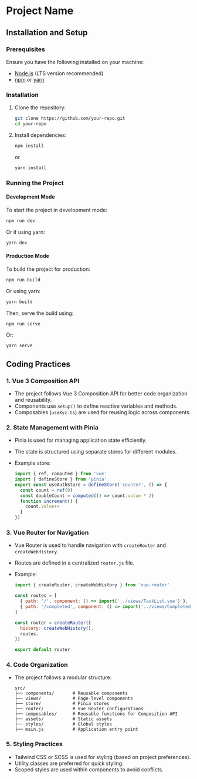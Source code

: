 # Project Name

## Installation and Setup

### Prerequisites

Ensure you have the following installed on your machine:

- [Node.js](https://nodejs.org/) (LTS version recommended)
- [npm](https://www.npmjs.com/) or [yarn](https://yarnpkg.com/)

### Installation

1. Clone the repository:
   ```sh
   git clone https://github.com/your-repo.git
   cd your-repo
   ```
2. Install dependencies:
   ```sh
   npm install
   ```
   or
   ```sh
   yarn install
   ```

### Running the Project

#### Development Mode

To start the project in development mode:

```sh
npm run dev
```

Or if using yarn:

```sh
yarn dev
```

#### Production Mode

To build the project for production:

```sh
npm run build
```

Or using yarn:

```sh
yarn build
```

Then, serve the build using:

```sh
npm run serve
```

Or:

```sh
yarn serve
```

## Coding Practices

### 1. **Vue 3 Composition API**

- The project follows Vue 3 Composition API for better code organization and reusability.
- Components use `setup()` to define reactive variables and methods.
- Composables (`useXyz.ts`) are used for reusing logic across components.

### 2. **State Management with Pinia**

- Pinia is used for managing application state efficiently.
- The state is structured using separate stores for different modules.
- Example store:

  ```js
  import { ref, computed } from 'vue'
  import { defineStore } from 'pinia'
  export const useAuthStore = defineStore('counter', () => {
    const count = ref(0)
    const doubleCount = computed(() => count.value * 2)
    function increment() {
      count.value++
    }
  })
  ```

### 3. **Vue Router for Navigation**

- Vue Router is used to handle navigation with `createRouter` and `createWebHistory`.
- Routes are defined in a centralized `router.js` file.
- Example:

  ```js
  import { createRouter, createWebHistory } from 'vue-router'

  const routes = [
    { path: '/', component: () => import('../views/TaskList.vue') },
    { path: '/completed', component: () => import('../views/CompletedTask.vue') },
  ]

  const router = createRouter({
    history: createWebHistory(),
    routes,
  })

  export default router
  ```

### 4. **Code Organization**

- The project follows a modular structure:
  ```
  src/
  ├── components/       # Reusable components
  ├── views/            # Page-level components
  ├── store/            # Pinia stores
  ├── router/           # Vue Router configurations
  ├── composables/      # Reusable functions for Composition API
  ├── assets/           # Static assets
  ├── styles/           # Global styles
  ├── main.js           # Application entry point
  ```

### 5. **Styling Practices**

- Tailwind CSS or SCSS is used for styling (based on project preferences).
- Utility classes are preferred for quick styling.
- Scoped styles are used within components to avoid conflicts.
